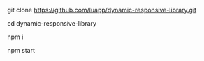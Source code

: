 git clone https://github.com/luapp/dynamic-responsive-library.git

cd dynamic-responsive-library

npm i

npm start

